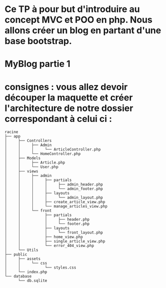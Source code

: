 # Ce TP à pour but d'introduire au concept MVC et POO en php. Nous allons créer un blog en partant d'une base bootstrap.

# MyBlog partie 1
# consignes : vous allez devoir découper la maquette  et créer l'architecture de notre dossier correspondant à celui ci :
    racine
    ├── app
    │     ├── Controllers
    │     │     ├── Admin
    │     │     │     └── ArticleController.php
    │     │     └── HomeController.php
    │     ├── Models
    │     │     ├── Article.php
    │     │     └── User.php
    │     ├── views
    │     │     ├── admin
    │     │     │     ├── partials
    │     │     │     │     ├── admin_header.php
    │     │     │     │     └── admin_footer.php
    │     │     │     ├── layouts
    │     │     │     │     └── admin_layout.php
    │     │     │     ├── create_article_view.php
    │     │     │     └── manage_articles_view.php
    │     │     └── front
    │     │           ├── partials
    │     │           │     ├── header.php
    │     │           │     └── footer.php
    │     │           ├── layouts
    │     │           │     └── front_layout.php
    │     │           ├── home_view.php
    │     │           ├── single_article_view.php
    │     │           └── error_404_view.php
    │     └── Utils
    ├── public
    │     ├── assets
    │     │     └── css
    │     │           └── styles.css
    │     └── index.php
    └── database
          └── db.sqlite

